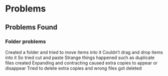 # Problems
## Problems Found

### Folder problems
Created a folder and tried to move items into it
Couldn’t drag and drop items into it
So tried cut and paste
Strange things happened such as duplicate files created
Expanding and contracting caused extra copies to appear or disappear
Tried to delete extra copies and wrong files got deleted

